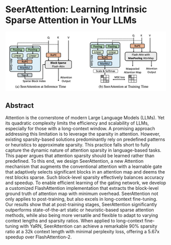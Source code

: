 # SeerAttention: Learning Intrinsic Sparse Attention in Your LLMs

![](seerattention.png)

## Abstract

Attention is the cornerstone of modern Large Language Models (LLMs). Yet its
quadratic complexity limits the efficiency and scalability of LLMs, especially
for those with a long-context window. A promising approach addressing this
limitation is to leverage the sparsity in attention. However, existing
sparsity-based solutions predominantly rely on predefined patterns or
heuristics to approximate sparsity. This practice falls short to fully capture
the dynamic nature of attention sparsity in language-based tasks. This paper
argues that attention sparsity should be learned rather than predefined. To
this end, we design SeerAttention, a new Attention mechanism that augments the
conventional attention with a learnable gate that adaptively selects
significant blocks in an attention map and deems the rest blocks sparse. Such
block-level sparsity effectively balances accuracy and speedup. To enable
efficient learning of the gating network, we develop a customized
FlashAttention implementation that extracts the block-level ground truth of
attention map with minimum overhead. SeerAttention not only applies to
post-training, but also excels in long-context fine-tuning. Our results show
that at post-training stages, SeerAttention significantly outperforms
state-of-the-art static or heuristic-based sparse attention methods, while also
being more versatile and flexible to adapt to varying context lengths and
sparsity ratios. When applied to long-context fine-tuning with YaRN,
SeerAttention can achieve a remarkable 90% sparsity ratio at a 32k context
length with minimal perplexity loss, offering a 5.67x speedup over
FlashAttention-2.
